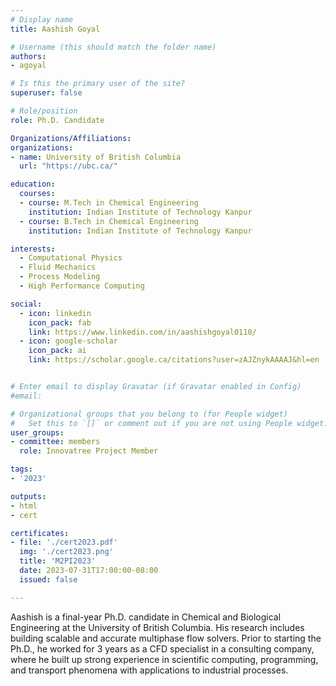 ```yaml
---
# Display name
title: Aashish Goyal

# Username (this should match the folder name)
authors:
- agoyal

# Is this the primary user of the site?
superuser: false

# Role/position
role: Ph.D. Candidate

Organizations/Affiliations:
organizations:
- name: University of British Columbia
  url: "https://ubc.ca/"

education:
  courses:
  - course: M.Tech in Chemical Engineering
    institution: Indian Institute of Technology Kanpur
  - course: B.Tech in Chemical Engineering
    institution: Indian Institute of Technology Kanpur

interests:
  - Computational Physics
  - Fluid Mechanics
  - Process Modeling
  - High Performance Computing

social:
  - icon: linkedin
    icon_pack: fab
    link: https://www.linkedin.com/in/aashishgoyal0110/
  - icon: google-scholar
    icon_pack: ai
    link: https://scholar.google.ca/citations?user=zAJZnykAAAAJ&hl=en


# Enter email to display Gravatar (if Gravatar enabled in Config)
#email:

# Organizational groups that you belong to (for People widget)
#   Set this to `[]` or comment out if you are not using People widget.
user_groups:
- committee: members
  role: Innovatree Project Member

tags:
- '2023'

outputs:
- html
- cert

certificates:
- file: './cert2023.pdf'
  img: './cert2023.png'
  title: 'M2PI2023'
  date: 2023-07-31T17:00:00-08:00
  issued: false

---
```

Aashish is a final-year Ph.D. candidate in Chemical and Biological Engineering
at the University of British Columbia. His research includes building scalable
and accurate multiphase flow solvers. Prior to starting the Ph.D., he worked for
3 years as a CFD specialist in a consulting company, where he built up strong
experience in scientific computing, programming, and transport phenomena with
applications to industrial processes.
